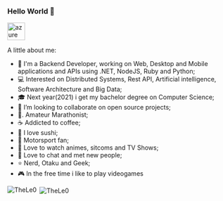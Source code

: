 ### Hello World 👋

<p align="left"><img src="https://www.vectorlogo.zone/logos/microsoft_azure/microsoft_azure-icon.svg" alt="azure" width="40" height="40"/>

A little about me:

- 🔭  I'm a Backend Developer, working on Web, Desktop and Mobile applications and APIs using .NET, NodeJS, Ruby and Python;
- 💻  Interested on Distributed Systems, Rest API, Artificial intelligence, Software Architecture and Big Data;
- 🎓  Next year(2021) i get my bachelor degree on Computer Science;
- 👯  I’m looking to collaborate on open source projects;
- 🏃. Amateur Marathonist;
- ☕  Addicted to coffee;
- 🍣  I love sushi;
- 🏁  Motorsport fan;
- 🎦  Love to watch animes, sitcoms and TV Shows;
- 💬  Love to chat and met new people;
- ⭐  Nerd, Otaku and Geek;
- 🎮  In the free time i like to play videogames

<p><img align="left" src="https://github-readme-stats.vercel.app/api/top-langs/?username=TheLe0&layout=compact&hide=html" alt="TheLe0" /></p>
<p>&nbsp;<img align="center" src="https://github-readme-stats.vercel.app/api?username=TheLe0&show_icons=true" alt="TheLe0" /></p>
